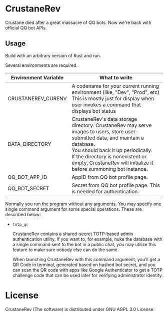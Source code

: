 
# CrustaneRev

Crustane died after a great massacre of QQ bots. Now we're back with official QQ bot APIs.

## Usage

Build with an arbitrary version of Rust and run.

Several environments are required.

| Environment Variable | What to write                                                                                                                                                                                                                                                                        |
|----------------------|--------------------------------------------------------------------------------------------------------------------------------------------------------------------------------------------------------------------------------------------------------------------------------------|
| CRUSTANEREV_CURENV   | A codename for your current running environment (like, "Dev", "Prod", etc)<br/>This is mostly just for display when user invokes a command that displays bot status                                                                                                                  |
| DATA_DIRECTORY       | CrustaneRev's data storage directory. CrustaneRev may serve images to users, store user-submitted data, and maintain a database.<br/>You should back it up periodically.<br/>If the directory is nonexistent or empty, CrustaneRev will initialize it before summoning bot instance. |
| QQ_BOT_APP_ID        | AppID from QQ bot profile page.                                                                                                                                                                                                                                                      |
| QQ_BOT_SECRET        | Secret from QQ bot profile page. This is needed for authentication.                                                                                                                                                                                                                  |

Normally you run the program without any arguments. You may specify one single command argument for some special operations. These are described below:

- `totp_qr`
  
  CrustaneRev contains a shared-secret TOTP-based admin authentication utility. If you want to, for example, nuke the database with a single command sent to the bot in a public chat, you may utilize this feature to make sure nobody else can do the same.

  When launching CrustaneRev with this command argument, you'll get a QR Code in terminal, generated based on hashed bot secret, and you can scan the QR code with apps like Google Authenticator to get a TOTP challenge code that can be used later for verifying administrator identity.

# License

CrustaneRev (The software) is distributed under GNU AGPL 3.0 License.
